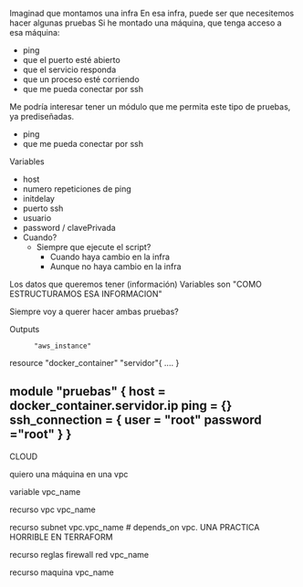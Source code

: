 Imaginad que montamos una infra
En esa infra, puede ser que necesitemos hacer algunas pruebas
Si he montado una máquina, que tenga acceso a esa máquina:
- ping
- que el puerto esté abierto
- que el servicio responda
- que un proceso esté corriendo
- que me pueda conectar por ssh

Me podría interesar tener un módulo que me permita este tipo de pruebas, ya prediseñadas.
- ping
- que me pueda conectar por ssh

Variables
- host
- numero repeticiones de ping
- initdelay
- puerto ssh
- usuario
- password / clavePrivada
- Cuando?
    - Siempre que ejecute el script?
        - Cuando haya cambio en la infra
        - Aunque no haya cambio en la infra

Los datos que queremos tener (información)
Variables son "COMO ESTRUCTURAMOS ESA INFORMACION"



Siempre voy a querer hacer ambas pruebas?

Outputs

    
          "aws_instance"
resource "docker_container" "servidor"{
    ....
}




module "pruebas" {
    host            = docker_container.servidor.ip
    ping            = {}
    ssh_connection  = {
        user = "root"
        password ="root"
    }
}
---

CLOUD

quiero una máquina en una vpc

variable vpc_name

recurso vpc
    vpc_name

recurso subnet
    vpc.vpc_name
    # depends_on vpc.  UNA PRACTICA HORRIBLE EN TERRAFORM

recurso reglas firewall red
    vpc_name

recurso maquina
    vpc_name

